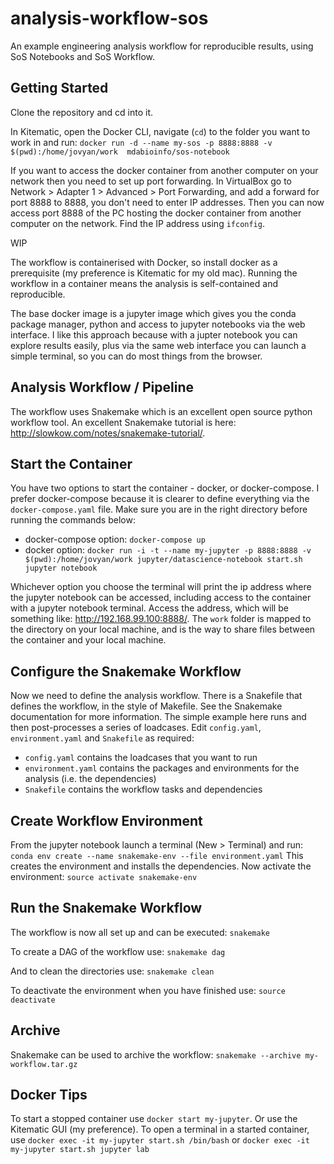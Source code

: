 # analysis-workflow-sos
An example engineering analysis workflow for reproducible results, using SoS Notebooks and SoS Workflow.

## Getting Started
Clone the repository and cd into it.



In Kitematic, open the Docker CLI, navigate (`cd`) to the folder you want to work in and run:
`docker run -d --name my-sos -p 8888:8888 -v $(pwd):/home/jovyan/work  mdabioinfo/sos-notebook`





If you want to access the docker container from another computer on your network then you need to set up port forwarding. In VirtualBox go to Network > Adapter 1 > Advanced > Port Forwarding, and add a forward for port 8888 to 8888, you don't need to enter IP addresses. Then you can now access port 8888 of the PC hosting the docker container from another computer on the network. Find the IP address using `ifconfig`.



WIP 
>>>>>

The workflow is containerised with Docker, so install docker as a prerequisite (my preference is Kitematic for my old mac). Running the workflow in a container means the analysis is self-contained and reproducible. 

The base docker image is a jupyter image which gives you the conda package manager, python and access to jupyter notebooks via the web interface. I like this approach because with a jupter notebook you can explore results easily, plus via the same web interface you can launch a simple terminal, so you can do most things from the browser.

## Analysis Workflow / Pipeline
The workflow uses Snakemake which is an excellent open source python workflow tool. An excellent Snakemake tutorial is here: http://slowkow.com/notes/snakemake-tutorial/.

## Start the Container
You have two options to start the container - docker, or docker-compose. I prefer docker-compose because it is clearer to define everything via the `docker-compose.yaml` file. Make sure you are in the right directory before running the commands below:
 - docker-compose option: `docker-compose up`
 - docker option: `docker run -i -t --name my-jupyter -p 8888:8888 -v $(pwd):/home/jovyan/work jupyter/datascience-notebook start.sh jupyter notebook`

Whichever option you choose the terminal will print the ip address where the jupyter notebook can be accessed, including access to the container with a jupyter notebook terminal. Access the address, which will be something like: http://192.168.99.100:8888/. The `work` folder is mapped to the directory on your local machine, and is the way to share files between the container and your local machine.

## Configure the Snakemake Workflow
Now we need to define the analysis workflow. There is a Snakefile that defines the workflow, in the style of Makefile. See the Snakemake documentation for more information. The simple example here runs and then post-processes a series of loadcases.
Edit `config.yaml`, `environment.yaml` and `Snakefile` as required:
 - `config.yaml` contains the loadcases that you want to run
 - `environment.yaml` contains the packages and environments for the analysis (i.e. the dependencies)
 - `Snakefile` contains the workflow tasks and dependencies

## Create Workflow Environment
From the jupyter notebook launch a terminal (New > Terminal) and run:
`conda env create --name snakemake-env --file environment.yaml`
This creates the environment and installs the dependencies. Now activate the environment:
`source activate snakemake-env`

## Run the Snakemake Workflow
The workflow is now all set up and can be executed:
`snakemake`

To create a DAG of the workflow use:
`snakemake dag` 

And to clean the directories use:
`snakemake clean`

To deactivate the environment when you have finished use:
`source deactivate`

## Archive
Snakemake can be used to archive the workflow:
`snakemake --archive my-workflow.tar.gz`

## Docker Tips
To start a stopped container use `docker start my-jupyter`. Or use the Kitematic GUI (my preference).
To open a terminal in a started container, use `docker exec -it my-jupyter start.sh /bin/bash` or `docker exec -it my-jupyter start.sh jupyter lab`
